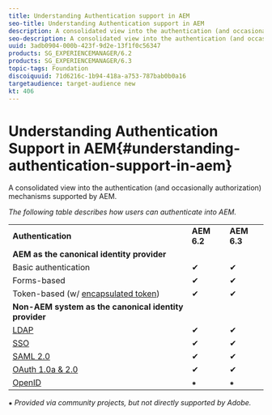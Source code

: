 ```yaml
---
title: Understanding Authentication support in AEM
seo-title: Understanding Authentication support in AEM
description: A consolidated view into the authentication (and occasionally authorization) mechanisms supported by AEM. 
seo-description: A consolidated view into the authentication (and occasionally authorization) mechanisms supported by AEM. 
uuid: 3adb0904-000b-423f-9d2e-13f1f0c56347
products: SG_EXPERIENCEMANAGER/6.2
products: SG_EXPERIENCEMANAGER/6.3
topic-tags: Foundation
discoiquuid: 71d6216c-1b94-418a-a753-787bab0b0a16
targetaudience: target-audience new
kt: 406
---
```


# Understanding Authentication Support in AEM{#understanding-authentication-support-in-aem}

A consolidated view into the authentication (and occasionally authorization) mechanisms supported by AEM. 

*The following table describes how users can authenticate into AEM.*

<!--I removed the border value. I remove the colspan and border values ad added two blank td values. spans aren't allowed. bob -->

<table> 
 <tbody>
  <tr>
   <td><strong>Authentication</strong></td> 
   <td><strong>AEM 6.2</strong></td> 
   <td><strong>AEM 6.3</strong></td> 
  </tr>
  <tr>
   <td><strong>AEM as the canonical identity provider</strong></td> 
   <td></td> 
   <td></td> 
  </tr>
  <tr>
   <td>Basic authentication</td> 
   <td>✔</td> 
   <td>✔</td> 
  </tr>
  <tr>
   <td>Forms-based</td> 
   <td>✔</td> 
   <td>✔</td> 
  </tr>
  <tr>
   <td>Token-based (w/ <a href="https://docs.adobe.com/docs/en/aem/6-3/administer/security/encapsulated-token.html" target="_blank">encapsulated token</a>)</td> 
   <td>✔</td> 
   <td>✔</td> 
  </tr>
  <tr>
   <td><strong>Non-AEM system as the canonical identity provider</strong></td> 
   <td></td> 
   <td></td> 
  <tr>
   <td><a href="https://docs.adobe.com/docs/en/aem/6-3/administer/security/ldap-config.html" target="_blank">LDAP</a></td> 
   <td>✔</td> 
   <td>✔</td> 
  </tr>
  <tr>
   <td><a href="https://docs.adobe.com/docs/en/aem/6-3/deploy/configuring/single-sign-on.html" target="_blank">SSO</a></td> 
   <td>✔</td> 
   <td>✔</td> 
  </tr>
  <tr>
   <td><a href="https://docs.adobe.com/docs/en/aem/6-3/administer/security/saml-2-0-authenticationhandler.html" target="_blank">SAML 2.0</a></td> 
   <td>✔</td> 
   <td>✔</td> 
  </tr>
  <tr>
   <td><a href="https://docs.adobe.com/ddc/en/gems/oauth-server-functionality-in-aem---embrace-federation-and-unlea.html" target="_blank">OAuth 1.0a &amp; 2.0</a></td> 
   <td>✔</td> 
   <td>✔</td> 
  </tr>
  <tr>
   <td><a href="http://sling.apache.org/documentation/the-sling-engine/authentication/authentication-authenticationhandler/openid-authenticationhandler.html" target="_blank">OpenID</a></td> 
   <td>⁕</td> 
   <td>⁕</td> 
  </tr>
 </tbody>
</table>

⁕ *Provided via community projects, but not directly supported by Adobe.*
